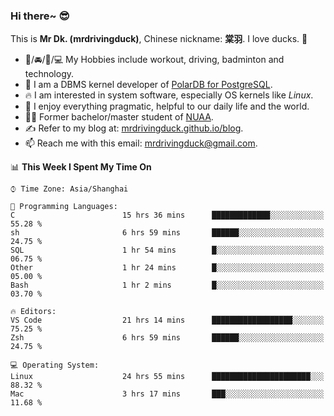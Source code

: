 ### Hi there~ 😎

This is **Mr Dk. (mrdrivingduck)**, Chinese nickname: **棠羽**. I love ducks. 🦆

- 💪/🚘/🏸/💻 My Hobbies include workout, driving, badminton and technology.
- 🍊 I am a DBMS kernel developer of [PolarDB for PostgreSQL](https://github.com/ApsaraDB/PolarDB-for-PostgreSQL).
- 🔥 I am interested in system software, especially OS kernels like *Linux*.
- 🔧 I enjoy everything pragmatic, helpful to our daily life and the world.
- 👨‍🎓 Former bachelor/master student of [NUAA](https://en.wikipedia.org/wiki/Nanjing_University_of_Aeronautics_and_Astronautics).
- ✍ Refer to my blog at: [mrdrivingduck.github.io/blog](https://www.mrdrivingduck.cn/blog/#/).
- 📫 Reach me with this email: [mrdrivingduck@gmail.com](mailto:mrdrivingduck@gmail.com).

<!--START_SECTION:waka-->
📊 **This Week I Spent My Time On** 

```text
⌚︎ Time Zone: Asia/Shanghai

💬 Programming Languages: 
C                        15 hrs 36 mins      █████████████░░░░░░░░░░░░   55.28 % 
sh                       6 hrs 59 mins       ██████░░░░░░░░░░░░░░░░░░░   24.75 % 
SQL                      1 hr 54 mins        █░░░░░░░░░░░░░░░░░░░░░░░░   06.75 % 
Other                    1 hr 24 mins        █░░░░░░░░░░░░░░░░░░░░░░░░   05.00 % 
Bash                     1 hr 2 mins         █░░░░░░░░░░░░░░░░░░░░░░░░   03.70 % 

🔥 Editors: 
VS Code                  21 hrs 14 mins      ██████████████████░░░░░░░   75.25 % 
Zsh                      6 hrs 59 mins       ██████░░░░░░░░░░░░░░░░░░░   24.75 % 

💻 Operating System: 
Linux                    24 hrs 55 mins      ██████████████████████░░░   88.32 % 
Mac                      3 hrs 17 mins       ███░░░░░░░░░░░░░░░░░░░░░░   11.68 % 

```


<!--END_SECTION:waka-->

<!-- ![Mr Dk.'s GitHub Stats](https://github-readme-stats.vercel.app/api?username=mrdrivingduck&count_private&show_icons=true&theme=buefy) -->

<!-- ![Most Used Languages](https://github-readme-stats.vercel.app/api/top-langs/?username=mrdrivingduck&exclude_repo=mips32-CPU,snort-tcp-socket&theme=buefy&layout=compact&langs_count=10) -->


<!--
**mrdrivingduck/mrdrivingduck** is a ✨ _special_ ✨ repository because its `README.md` (this file) appears on your GitHub profile.

Here are some ideas to get you started:

- 🔭 I’m currently working on ...
- 🌱 I’m currently learning ...
- 👯 I’m looking to collaborate on ...
- 🤔 I’m looking for help with ...
- 💬 Ask me about ...
- 📫 How to reach me: ...
- 😄 Pronouns: ...
- ⚡ Fun fact: ...
-->

